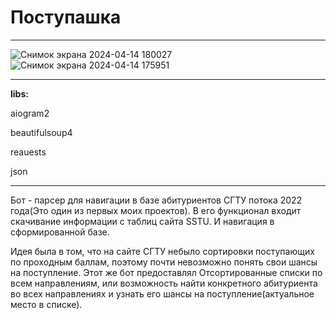 # Поступашка
____
![Снимок экрана 2024-04-14 180027](https://github.com/Chazarov/PostupashcaSSTU-TgBot-/assets/152388064/a81f8da5-798d-4361-b3cf-dd6c201d5f99)
![Снимок экрана 2024-04-14 175951](https://github.com/Chazarov/PostupashcaSSTU-TgBot-/assets/152388064/7cab84c0-0a28-459f-90bb-17d490abe429)
____
__libs:__

aiogram2

beautifulsoup4

reauests

json
____
Бот - парсер для навигации в базе абитуриентов СГТУ потока 2022 года(Это один из первых моих проектов). В его функционал входит скачивание информации с таблиц сайта SSTU. И навигация в сформированной базе. 

Идея была в том, что на сайте СГТУ небыло сортировки поступающих по проходным баллам, поэтому почти невозможно понять свои шансы на поступление. Этот же бот предоставлял Отсортированные списки по всем направлениям,
или возможность найти конкретного абитуриента во всех направлениях и узнать его шансы на поступление(актуальное место в списке).
